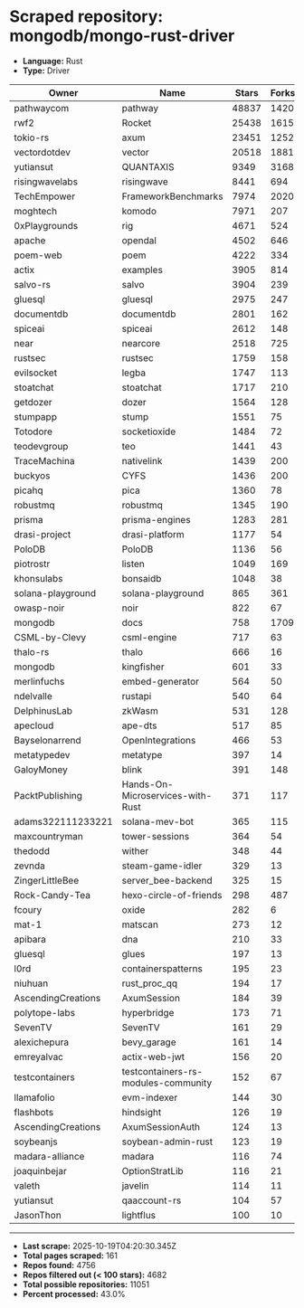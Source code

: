 # Scraped repository: mongodb/mongo-rust-driver
* **Language:** Rust
* **Type:** Driver

| Owner | Name | Stars | Forks | URL |
|---|---|---|---|---|
| pathwaycom | pathway | 48837 | 1420 | [link](https://github.com/pathwaycom/pathway) |
| rwf2 | Rocket | 25438 | 1615 | [link](https://github.com/rwf2/Rocket) |
| tokio-rs | axum | 23451 | 1252 | [link](https://github.com/tokio-rs/axum) |
| vectordotdev | vector | 20518 | 1881 | [link](https://github.com/vectordotdev/vector) |
| yutiansut | QUANTAXIS | 9349 | 3168 | [link](https://github.com/yutiansut/QUANTAXIS) |
| risingwavelabs | risingwave | 8441 | 694 | [link](https://github.com/risingwavelabs/risingwave) |
| TechEmpower | FrameworkBenchmarks | 7974 | 2020 | [link](https://github.com/TechEmpower/FrameworkBenchmarks) |
| moghtech | komodo | 7971 | 207 | [link](https://github.com/moghtech/komodo) |
| 0xPlaygrounds | rig | 4671 | 524 | [link](https://github.com/0xPlaygrounds/rig) |
| apache | opendal | 4502 | 646 | [link](https://github.com/apache/opendal) |
| poem-web | poem | 4222 | 334 | [link](https://github.com/poem-web/poem) |
| actix | examples | 3905 | 814 | [link](https://github.com/actix/examples) |
| salvo-rs | salvo | 3904 | 239 | [link](https://github.com/salvo-rs/salvo) |
| gluesql | gluesql | 2975 | 247 | [link](https://github.com/gluesql/gluesql) |
| documentdb | documentdb | 2801 | 162 | [link](https://github.com/documentdb/documentdb) |
| spiceai | spiceai | 2612 | 148 | [link](https://github.com/spiceai/spiceai) |
| near | nearcore | 2518 | 725 | [link](https://github.com/near/nearcore) |
| rustsec | rustsec | 1759 | 158 | [link](https://github.com/rustsec/rustsec) |
| evilsocket | legba | 1747 | 113 | [link](https://github.com/evilsocket/legba) |
| stoatchat | stoatchat | 1717 | 210 | [link](https://github.com/stoatchat/stoatchat) |
| getdozer | dozer | 1564 | 128 | [link](https://github.com/getdozer/dozer) |
| stumpapp | stump | 1551 | 75 | [link](https://github.com/stumpapp/stump) |
| Totodore | socketioxide | 1484 | 72 | [link](https://github.com/Totodore/socketioxide) |
| teodevgroup | teo | 1441 | 43 | [link](https://github.com/teodevgroup/teo) |
| TraceMachina | nativelink | 1439 | 200 | [link](https://github.com/TraceMachina/nativelink) |
| buckyos | CYFS | 1436 | 200 | [link](https://github.com/buckyos/CYFS) |
| picahq | pica | 1360 | 78 | [link](https://github.com/picahq/pica) |
| robustmq | robustmq | 1345 | 190 | [link](https://github.com/robustmq/robustmq) |
| prisma | prisma-engines | 1283 | 281 | [link](https://github.com/prisma/prisma-engines) |
| drasi-project | drasi-platform | 1177 | 54 | [link](https://github.com/drasi-project/drasi-platform) |
| PoloDB | PoloDB | 1136 | 56 | [link](https://github.com/PoloDB/PoloDB) |
| piotrostr | listen | 1049 | 169 | [link](https://github.com/piotrostr/listen) |
| khonsulabs | bonsaidb | 1048 | 38 | [link](https://github.com/khonsulabs/bonsaidb) |
| solana-playground | solana-playground | 865 | 361 | [link](https://github.com/solana-playground/solana-playground) |
| owasp-noir | noir | 822 | 67 | [link](https://github.com/owasp-noir/noir) |
| mongodb | docs | 758 | 1709 | [link](https://github.com/mongodb/docs) |
| CSML-by-Clevy | csml-engine | 717 | 63 | [link](https://github.com/CSML-by-Clevy/csml-engine) |
| thalo-rs | thalo | 666 | 16 | [link](https://github.com/thalo-rs/thalo) |
| mongodb | kingfisher | 601 | 33 | [link](https://github.com/mongodb/kingfisher) |
| merlinfuchs | embed-generator | 564 | 50 | [link](https://github.com/merlinfuchs/embed-generator) |
| ndelvalle | rustapi | 540 | 64 | [link](https://github.com/ndelvalle/rustapi) |
| DelphinusLab | zkWasm | 531 | 128 | [link](https://github.com/DelphinusLab/zkWasm) |
| apecloud | ape-dts | 517 | 85 | [link](https://github.com/apecloud/ape-dts) |
| Bayselonarrend | OpenIntegrations | 466 | 53 | [link](https://github.com/Bayselonarrend/OpenIntegrations) |
| metatypedev | metatype | 397 | 14 | [link](https://github.com/metatypedev/metatype) |
| GaloyMoney | blink | 391 | 148 | [link](https://github.com/GaloyMoney/blink) |
| PacktPublishing | Hands-On-Microservices-with-Rust | 371 | 117 | [link](https://github.com/PacktPublishing/Hands-On-Microservices-with-Rust) |
| adams322111233221 | solana-mev-bot | 365 | 115 | [link](https://github.com/adams322111233221/solana-mev-bot) |
| maxcountryman | tower-sessions | 364 | 54 | [link](https://github.com/maxcountryman/tower-sessions) |
| thedodd | wither | 348 | 44 | [link](https://github.com/thedodd/wither) |
| zevnda | steam-game-idler | 329 | 13 | [link](https://github.com/zevnda/steam-game-idler) |
| ZingerLittleBee | server_bee-backend | 325 | 15 | [link](https://github.com/ZingerLittleBee/server_bee-backend) |
| Rock-Candy-Tea | hexo-circle-of-friends | 298 | 487 | [link](https://github.com/Rock-Candy-Tea/hexo-circle-of-friends) |
| fcoury | oxide | 282 | 6 | [link](https://github.com/fcoury/oxide) |
| mat-1 | matscan | 273 | 12 | [link](https://github.com/mat-1/matscan) |
| apibara | dna | 210 | 33 | [link](https://github.com/apibara/dna) |
| gluesql | glues | 197 | 13 | [link](https://github.com/gluesql/glues) |
| l0rd | containerspatterns | 195 | 23 | [link](https://github.com/l0rd/containerspatterns) |
| niuhuan | rust_proc_qq | 194 | 17 | [link](https://github.com/niuhuan/rust_proc_qq) |
| AscendingCreations | AxumSession | 184 | 39 | [link](https://github.com/AscendingCreations/AxumSession) |
| polytope-labs | hyperbridge | 173 | 71 | [link](https://github.com/polytope-labs/hyperbridge) |
| SevenTV | SevenTV | 161 | 29 | [link](https://github.com/SevenTV/SevenTV) |
| alexichepura | bevy_garage | 161 | 14 | [link](https://github.com/alexichepura/bevy_garage) |
| emreyalvac | actix-web-jwt | 156 | 20 | [link](https://github.com/emreyalvac/actix-web-jwt) |
| testcontainers | testcontainers-rs-modules-community | 152 | 67 | [link](https://github.com/testcontainers/testcontainers-rs-modules-community) |
| llamafolio | evm-indexer | 144 | 30 | [link](https://github.com/llamafolio/evm-indexer) |
| flashbots | hindsight | 126 | 19 | [link](https://github.com/flashbots/hindsight) |
| AscendingCreations | AxumSessionAuth | 124 | 13 | [link](https://github.com/AscendingCreations/AxumSessionAuth) |
| soybeanjs | soybean-admin-rust | 123 | 19 | [link](https://github.com/soybeanjs/soybean-admin-rust) |
| madara-alliance | madara | 116 | 74 | [link](https://github.com/madara-alliance/madara) |
| joaquinbejar | OptionStratLib | 116 | 21 | [link](https://github.com/joaquinbejar/OptionStratLib) |
| valeth | javelin | 114 | 11 | [link](https://github.com/valeth/javelin) |
| yutiansut | qaaccount-rs | 104 | 57 | [link](https://github.com/yutiansut/qaaccount-rs) |
| JasonThon | lightflus | 100 | 10 | [link](https://github.com/JasonThon/lightflus) |

---
* **Last scrape:** 2025-10-19T04:20:30.345Z
* **Total pages scraped:** 161
* **Repos found:** 4756
* **Repos filtered out (< 100 stars):** 4682
* **Total possible repositories:** 11051
* **Percent processed:** 43.0%
